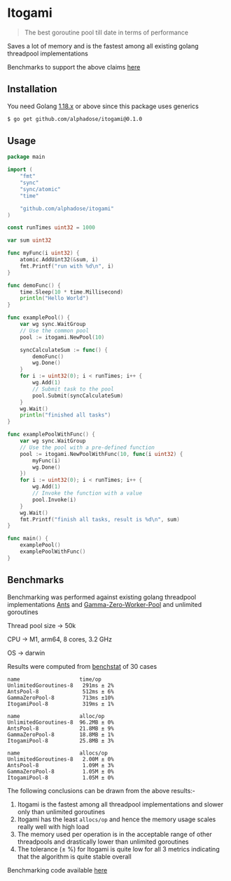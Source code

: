# Itogami

> The best goroutine pool till date in terms of performance

Saves a lot of memory and is the fastest among all existing golang threadpool implementations

Benchmarks to support the above claims [here](#benchmarks)

## Installation

You need Golang [1.18.x](https://go.dev/dl/) or above since this package uses generics

```bash
$ go get github.com/alphadose/itogami@0.1.0
```

## Usage

```go
package main

import (
	"fmt"
	"sync"
	"sync/atomic"
	"time"

	"github.com/alphadose/itogami"
)

const runTimes uint32 = 1000

var sum uint32

func myFunc(i uint32) {
	atomic.AddUint32(&sum, i)
	fmt.Printf("run with %d\n", i)
}

func demoFunc() {
	time.Sleep(10 * time.Millisecond)
	println("Hello World")
}

func examplePool() {
	var wg sync.WaitGroup
	// Use the common pool
	pool := itogami.NewPool(10)

	syncCalculateSum := func() {
		demoFunc()
		wg.Done()
	}
	for i := uint32(0); i < runTimes; i++ {
		wg.Add(1)
		// Submit task to the pool
		pool.Submit(syncCalculateSum)
	}
	wg.Wait()
	println("finished all tasks")
}

func examplePoolWithFunc() {
	var wg sync.WaitGroup
	// Use the pool with a pre-defined function
	pool := itogami.NewPoolWithFunc(10, func(i uint32) {
		myFunc(i)
		wg.Done()
	})
	for i := uint32(0); i < runTimes; i++ {
		wg.Add(1)
		// Invoke the function with a value
		pool.Invoke(i)
	}
	wg.Wait()
	fmt.Printf("finish all tasks, result is %d\n", sum)
}

func main() {
	examplePool()
	examplePoolWithFunc()
}
```

## Benchmarks

Benchmarking was performed against existing golang threadpool implementations [Ants](https://github.com/panjf2000/ants) and [Gamma-Zero-Worker-Pool](https://github.com/gammazero/workerpool) and unlimited goroutines

Thread pool size -> 50k

CPU -> M1, arm64, 8 cores, 3.2 GHz

OS -> darwin

Results were computed from [benchstat](https://pkg.go.dev/golang.org/x/perf/cmd/benchstat) of 30 cases
```
name                   time/op
UnlimitedGoroutines-8   291ms ± 2%
AntsPool-8              512ms ± 6%
GammaZeroPool-8         713ms ±10%
ItogamiPool-8           319ms ± 1%

name                   alloc/op
UnlimitedGoroutines-8  96.2MB ± 0%
AntsPool-8             21.8MB ± 9%
GammaZeroPool-8        18.8MB ± 1%
ItogamiPool-8          25.8MB ± 3%

name                   allocs/op
UnlimitedGoroutines-8   2.00M ± 0%
AntsPool-8              1.09M ± 3%
GammaZeroPool-8         1.05M ± 0%
ItogamiPool-8           1.05M ± 0%
```

The following conclusions can be drawn from the above results:-

1. Itogami is the fastest among all threadpool implementations and slower only than unlimited goroutines
2. Itogami has the least `allocs/op` and hence the memory usage scales really well with high load
3. The memory used per operation is in the acceptable range of other threadpools and drastically lower than unlimited goroutines
4. The tolerance (± %) for Itogami is quite low for all 3 metrics indicating that the algorithm is quite stable overall


Benchmarking code available [here](https://github.com/alphadose/go-threadpool-benchmarks)
